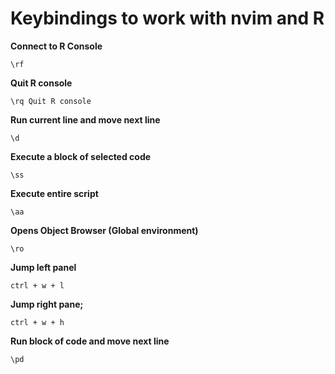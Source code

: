 # Keybindings to work with nvim and R


**Connect to R Console**

```
\rf
```

**Quit R console**

```
\rq Quit R console
```

**Run current line and move next line**

```
\d
```

**Execute a block of selected code**

```
\ss 
```

**Execute entire script**

```
\aa
```

**Opens Object Browser (Global environment)**

```
\ro
```

**Jump left panel**

```
ctrl + w + l
```

**Jump right pane;**

```
ctrl + w + h
```

**Run block of code and move next line**

```
\pd
```

